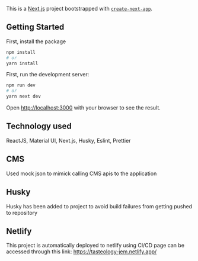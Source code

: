 This is a [Next.js](https://nextjs.org) project bootstrapped with [`create-next-app`](https://nextjs.org/docs/app/api-reference/cli/create-next-app).

## Getting Started

First, install the package
```bash
npm install
# or
yarn install
```

First, run the development server:

```bash
npm run dev
# or
yarn next dev
```

Open [http://localhost:3000](http://localhost:3000) with your browser to see the result.

## Technology used
ReactJS, Material UI, Next.js, Husky, Eslint, Prettier

## CMS
Used mock json to mimick calling CMS apis to the application

## Husky
Husky has been added to project to avoid build failures from getting pushed to repository

## Netlify

This project is automatically deployed to netlify using CI/CD
page can be accessed through this link: https://tasteology-jem.netlify.app/

